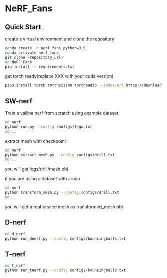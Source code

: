 # NeRF_Fans
## Quick Start
create a virtual environment and clone the repository
  ```bash
  conda create -n nerf_fans python=3.9
  conda activate nerf_fans
  git clone <repository_url>
  cd NeRF_Fans
  pip install -r requirements.txt
  ```
get torch ready(replace XXX with your cuda version)
```bash  
pip3 install torch torchvision torchaudio --index-url https://download.pytorch.org/whl/cuXXX
```


##  SW-nerf
  Train a vallina nerf from scratch using example dataset.
  ```bash
  cd nerf
  python run.py --config configs/lego.txt
  cd ..
  ```
  extract mesh with checkpoint
  ```bash
  cd nerf
  python extract_mesh.py --config configs/drill.txt
  cd ..
  ```
  you will get logs/drill/mesh.obj


  if you are using a dataset with aruco
  ```bash
  cd nerf
  python transform_mesh.py --config configs/drill.txt
  cd ..
  ```
  you will get a real-scaled mesh as transformed_mesh.obj
## D-nerf
  ```bash
  cd d_nerf
  python run_dnerf.py --config configs/bouncingballs.txt
  ```
## T-nerf
  ```bash
  cd t_nerf
  python run_tnerf.py --config configs/bouncingballs.txt



